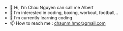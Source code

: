 - 👋 Hi, I’m Chau Nguyen can call me Albert
- 👀 I’m interested in coding, boxing, workout, football,..
- 🌱 I’m currently learning coding
- 📫 How to reach me : chaunm.hmc@gmail.com

<!---
albertnguyen97/albertnguyen97 is a ✨ special ✨ repository because its `README.md` (this file) appears on your GitHub profile.
You can click the Preview link to take a look at your changes.
--->
